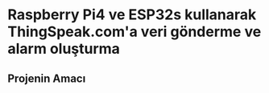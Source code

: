 # Raspberry Pi4 ve ESP32s kullanarak ThingSpeak.com'a veri gönderme ve alarm oluşturma
## Projenin Amacı
